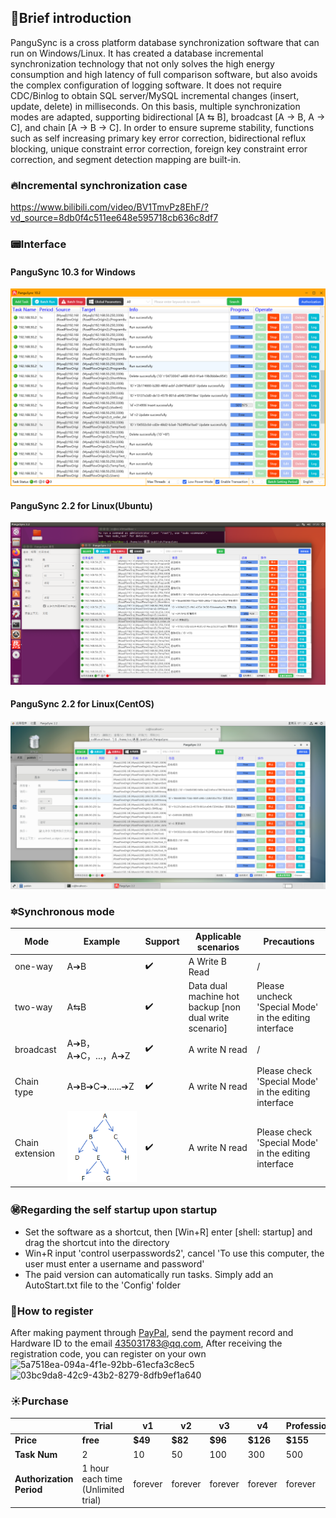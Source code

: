 






##   🌵Brief introduction
PanguSync is a cross platform database synchronization software that can run on Windows/Linux. It has created a database incremental synchronization technology that not only solves the high energy consumption and high latency of full comparison software, but also avoids the complex configuration of logging software. It does not require CDC/Binlog to obtain SQL server/MySQL incremental changes (insert, update, delete) in milliseconds. On this basis, multiple synchronization modes are adapted, supporting bidirectional [A ⇆ B], broadcast [A → B, A → C], and chain [A → B → C]. In order to ensure supreme stability, functions such as self increasing primary key error correction, bidirectional reflux blocking, unique constraint error correction, foreign key constraint error correction, and segment detection mapping are built-in.



### 🔥Incremental synchronization case
https://www.bilibili.com/video/BV1TmvPz8EhF/?vd_source=8db0f4c511ee648e595718cb636c8df7


### 📟Interface
#### PanguSync 10.3 for Windows
<img src="主界面.png">

#### PanguSync 2.2 for Linux(Ubuntu)
<img src="Ubuntu运行效果.png">

#### PanguSync 2.2 for Linux(CentOS)
<img src="CentOS运行效果.png">

### 🔯Synchronous mode

| Mode| Example |Support| Applicable scenarios| Precautions|
|---|---|---|---|---|
| one-way| A➔B |✔️  |A Write B Read|/|
| two-way|A⇆B|✔️  |Data dual machine hot backup [non dual write scenario]| Please uncheck 'Special Mode' in the editing interface|
|  broadcast|A➔B，A➔C，...，A➔Z|✔️  |A write N read|/|
| Chain type| A➔B➔C➔......➔Z |✔️  |A write N read|Please check 'Special Mode' in the editing interface|
| Chain extension| <img src="单向树形.png"> |✔️  |A write N read|Please check 'Special Mode' in the editing interface|





### ㊙️Regarding the self startup upon startup
- Set the software as a shortcut, then [Win+R] enter [shell: startup] and drag the shortcut into the directory
- Win+R input 'control userpasswords2', cancel 'To use this computer, the user must enter a username and password'
- The paid version can automatically run tasks. Simply add an AutoStart.txt file to the 'Config' folder


### 🔰How to register
After making payment through [PayPal](https://paypal.me/hotstandby), send the payment record and Hardware ID  to the email 435031783@qq.com, After receiving the registration code, you can register on your own<br>
<img width="400" height="320" alt="5a7518ea-094a-4f1e-92bb-61ecfa3c8ec5" src="https://github.com/user-attachments/assets/0755f569-65f5-439f-ba5e-7c922acb05f1" />
<img width="400" height="320" alt="03bc9da8-42c9-43b2-8279-8dfb9ef1a640" src="https://github.com/user-attachments/assets/4ec7614e-721a-4719-a3fe-e05825f722b0" />


### ☀️Purchase

|   | Trial |v1| v2| v3  | v4 | Professional| Supreme | 
|---|---|---|---|---|---|---|---|
|  **Price** |  **free**   | **$49**| **$82**| **$96** |**$126** | **$155** |  **$184**  | 
| **Task Num**|  2 | 10|50| 100 | 300| 500 |  Unlimited |
| **Authorization Period**|  1 hour each time<br>(Unlimited trial) |  forever |  forever | forever |forever |forever |forever |















